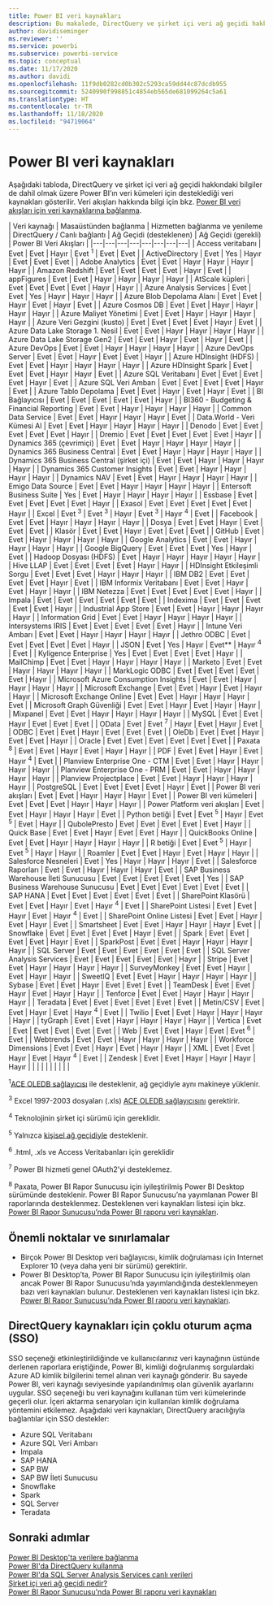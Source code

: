 ```yaml
---
title: Power BI veri kaynakları
description: Bu makalede, DirectQuery ve şirket içi veri ağ geçidi hakkındaki bilgiler de dahil olmak üzere Power BI’ın desteklediği veri kaynakları listelenir.
author: davidiseminger
ms.reviewer: ''
ms.service: powerbi
ms.subservice: powerbi-service
ms.topic: conceptual
ms.date: 11/17/2020
ms.author: davidi
ms.openlocfilehash: 11f9db0282cd0b302c5293ca59dd44c87dcdb955
ms.sourcegitcommit: 5240990f998851c4854eb565de681099264c5a61
ms.translationtype: HT
ms.contentlocale: tr-TR
ms.lasthandoff: 11/18/2020
ms.locfileid: "94719064"
---
```

# <a name="power-bi-data-sources"></a>Power BI veri kaynakları

Aşağıdaki tabloda, DirectQuery ve şirket içi veri ağ geçidi hakkındaki bilgiler de dahil olmak üzere Power BI’ın veri kümeleri için desteklediği veri kaynakları gösterilir. Veri akışları hakkında bilgi için bkz. [Power BI veri akışları için veri kaynaklarına bağlanma](../transform-model/dataflows/dataflows-configure-consume.md).

| Veri kaynağı | Masaüstünden bağlanma | Hizmetten bağlanma ve yenileme | DirectQuery / Canlı bağlantı | Ağ Geçidi (desteklenen) | Ağ Geçidi (gerekli) | Power BI Veri Akışları |
|---|---|---|---|---|---|---|---|
| Access veritabanı | Evet | Evet | Hayır | Evet <sup>1</sup> | Evet | Evet |
| ActiveDirectory | Evet | Yes | Hayır | Evet | Evet | Evet |
| Adobe Analytics | Evet | Evet | Hayır | Hayır | Hayır | Hayır |
| Amazon Redshift | Evet | Evet | Evet | Evet | Hayır | Evet |
| appFigures | Evet | Evet | Hayır | Hayır | Hayır | Hayır |
| AtScale küpleri | Evet | Evet | Evet | Evet | Hayır | Hayır |
| Azure Analysis Services | Evet | Evet | Yes | Hayır | Hayır | Hayır |
| Azure Blob Depolama Alanı | Evet | Evet | Hayır | Evet | Hayır | Evet |
| Azure Cosmos DB | Evet | Evet | Hayır | Hayır | Hayır | Hayır |
| Azure Maliyet Yönetimi | Evet | Evet | Hayır | Hayır | Hayır | Hayır |
| Azure Veri Gezgini (kusto) | Evet | Evet | Evet | Evet | Hayır | Evet |
| Azure Data Lake Storage 1. Nesil | Evet | Evet | Hayır | Hayır | Hayır | Hayır |
| Azure Data Lake Storage Gen2 | Evet | Evet | Hayır | Evet | Hayır | Evet |
| Azure DevOps | Evet | Evet | Hayır | Hayır | Hayır | Hayır |
| Azure DevOps Server | Evet | Evet | Hayır | Evet | Evet | Hayır |
| Azure HDInsight (HDFS) | Evet | Evet | Hayır | Hayır | Hayır | Hayır |
| Azure HDInsight Spark | Evet | Evet | Evet | Hayır | Hayır | Evet |
| Azure SQL Veritabanı | Evet | Evet | Evet | Evet | Hayır | Evet |
| Azure SQL Veri Ambarı | Evet | Evet | Evet | Evet | Hayır | Evet |
| Azure Tablo Depolama | Evet | Evet | Hayır | Evet | Hayır | Evet |
| BI Bağlayıcısı | Evet | Evet | Evet | Evet | Evet | Hayır |
| BI360 - Budgeting & Financial Reporting | Evet | Evet | Hayır | Hayır | Hayır | Hayır |
| Common Data Service | Evet | Evet | Hayır | Hayır | Hayır | Evet |
| Data.World - Veri Kümesi Al | Evet | Evet | Hayır | Hayır | Hayır | Hayır |
| Denodo | Evet | Evet | Evet | Evet | Evet | Hayır |
| Dremio | Evet | Evet | Evet | Evet | Evet | Hayır |
| Dynamics 365 (çevrimiçi) | Evet | Evet | Hayır | Hayır | Hayır | Hayır |
| Dynamics 365 Business Central | Evet | Evet | Hayır | Hayır | Hayır | Hayır |
| Dynamics 365 Business Central (şirket içi) | Evet | Evet | Hayır | Hayır | Hayır | Hayır |
| Dynamics 365 Customer Insights | Evet | Evet | Hayır | Hayır | Hayır | Hayır |
| Dynamics NAV | Evet | Evet | Hayır | Hayır | Hayır | Hayır |
| Emigo Data Source | Evet | Evet | Hayır | Hayır | Hayır | Hayır |
| Entersoft Business Suite | Yes | Evet | Hayır | Hayır | Hayır | Hayır |
| Essbase | Evet | Evet | Evet | Evet | Evet | Hayır |
| Exasol | Evet | Evet | Evet | Evet | Evet | Hayır |
| Excel | Evet <sup>3</sup> | Evet <sup>3</sup> | Hayır | Evet <sup>3</sup> | Hayır <sup>4</sup> | Evet |
| Facebook | Evet | Evet | Hayır | Hayır | Hayır | Hayır |
| Dosya | Evet | Evet | Hayır | Evet | Evet | Evet |
| Klasör | Evet | Evet | Hayır | Evet | Evet | Evet |
| GitHub | Evet | Evet | Hayır | Hayır | Hayır | Hayır |
| Google Analytics | Evet | Evet | Hayır | Hayır | Hayır | Hayır |
| Google BigQuery | Evet | Evet | Evet | Yes | Hayır | Evet |
| Hadoop Dosyası (HDFS) | Evet | Hayır | Hayır | Hayır | Hayır | Hayır |
| Hive LLAP | Evet | Evet | Evet | Evet | Hayır | Hayır |
| HDInsight Etkileşimli Sorgu | Evet | Evet | Evet | Hayır | Hayır | Hayır |
| IBM DB2 | Evet | Evet | Evet | Evet | Hayır | Evet |
| IBM Informix Veritabanı | Evet | Evet | Hayır | Evet | Hayır | Hayır |
| IBM Netezza | Evet | Evet | Evet | Evet | Evet | Hayır |
| Impala | Evet | Evet | Evet | Evet | Evet | Evet |
| Indexima | Evet | Evet | Evet | Evet | Evet | Hayır |
| Industrial App Store | Evet | Evet | Hayır | Hayır | Hayır | Hayır |
| Information Grid | Evet | Evet | Hayır | Hayır | Hayır | Hayır |
| Intersystems IRIS | Evet | Evet | Evet | Evet | Evet | Hayır |
| Intune Veri Ambarı | Evet | Evet | Hayır | Hayır | Hayır | Hayır |
| Jethro ODBC | Evet | Evet | Evet | Evet | Evet | Hayır |
| JSON | Evet | Yes | Hayır | Evet** | Hayır <sup>4</sup> | Evet |
| Kyligence Enterprise | Yes | Evet | Evet | Evet | Evet | Hayır |
| MailChimp | Evet | Evet | Hayır | Hayır | Hayır | Hayır |
| Marketo | Evet | Evet | Hayır | Hayır | Hayır | Hayır |
| MarkLogic ODBC | Evet | Evet | Evet | Evet | Evet | Hayır |
| Microsoft Azure Consumption Insights | Evet | Evet | Hayır | Hayır | Hayır | Hayır |
| Microsoft Exchange | Evet | Evet | Hayır | Evet | Hayır | Hayır |
| Microsoft Exchange Online | Evet | Evet | Hayır | Hayır | Hayır | Evet |
| Microsoft Graph Güvenliği | Evet | Evet | Hayır | Evet | Hayır | Hayır |
| Mixpanel | Evet | Evet | Hayır | Hayır | Hayır | Hayır |
| MySQL | Evet | Evet | Hayır | Evet | Evet | Evet |
| OData | Evet | Evet <sup>7</sup> | Hayır | Evet | Hayır | Evet |
| ODBC | Evet | Evet | Hayır | Evet | Evet | Evet |
| OleDb | Evet | Evet | Hayır | Evet | Evet | Hayır |
| Oracle | Evet | Evet | Evet | Evet | Evet | Evet |
| Paxata <sup>8</sup> | Evet | Evet | Hayır | Evet | Hayır | Hayır |
| PDF | Evet | Evet | Hayır | Evet | Hayır <sup>4</sup> | Evet |
| Planview Enterprise One - CTM | Evet | Evet | Hayır | Hayır | Hayır | Hayır |
| Planview Enterprise One - PRM | Evet | Evet | Hayır | Hayır | Hayır | Hayır |
| Planview Projectplace | Evet | Evet | Hayır | Hayır | Hayır | Hayır |
| PostgreSQL | Evet | Evet | Evet | Evet | Hayır | Evet |
| Power BI veri akışları | Evet | Evet | Hayır | Hayır | Hayır | Evet |
| Power BI veri kümeleri | Evet | Evet | Evet | Hayır | Hayır | Hayır |
| Power Platform veri akışları | Evet | Evet | Hayır | Hayır | Hayır | Evet |
| Python betiği | Evet | Evet <sup>5</sup> | Hayır | Evet <sup>5</sup> | Evet | Hayır |
| QubolePresto | Evet | Evet | Evet | Evet | Evet | Hayır |
| Quick Base | Evet | Evet | Hayır | Evet | Evet | Hayır |
| QuickBooks Online | Evet | Evet | Hayır | Hayır | Hayır | Hayır |
| R betiği | Evet | Evet <sup>5</sup> | Hayır | Evet <sup>5</sup> | Hayır | Hayır |
| Roamler | Evet | Evet | Hayır | Evet | Hayır | Hayır |
| Salesforce Nesneleri | Evet | Yes | Hayır | Hayır | Hayır | Evet |
| Salesforce Raporları | Evet | Evet | Hayır | Hayır | Hayır | Evet |
| SAP Business Warehouse İleti Sunucusu | Evet | Evet | Evet | Evet | Evet | Yes |
| SAP Business Warehouse Sunucusu | Evet | Evet | Evet | Evet | Evet | Evet |
| SAP HANA | Evet | Evet | Evet | Evet | Evet | Evet |
| SharePoint Klasörü | Evet | Evet | Hayır | Evet | Hayır <sup>4</sup> | Evet |
| SharePoint Listesi | Evet | Evet | Hayır | Evet | Hayır <sup>4</sup> | Evet |
| SharePoint Online Listesi | Evet | Evet | Hayır | Evet | Hayır | Evet |
| Smartsheet | Evet | Evet | Hayır | Hayır | Hayır | Evet |
| Snowflake | Evet | Evet | Evet | Evet | Hayır | Evet |
| Spark | Evet | Evet | Evet | Evet | Hayır | Evet |
| SparkPost | Evet | Evet | Hayır | Hayır | Hayır | Hayır |
| SQL Server | Evet | Evet | Evet | Evet | Evet | Evet |
| SQL Server Analysis Services | Evet | Evet | Evet | Evet | Evet | Hayır |
| Stripe | Evet | Evet | Hayır | Hayır | Hayır | Hayır |
| SurveyMonkey | Evet | Evet | Hayır | Evet | Hayır | Hayır |
| SweetIQ | Evet | Evet | Hayır | Hayır | Hayır | Hayır |
| Sybase | Evet | Evet | Hayır | Evet | Evet | Evet |
| TeamDesk | Evet | Evet | Hayır | Evet | Hayır | Hayır |
| Tenforce | Evet | Evet | Hayır | Hayır | Hayır | Hayır |
| Teradata | Evet | Evet | Evet | Evet | Evet | Evet |
| Metin/CSV | Evet | Evet | Hayır | Evet | Hayır <sup>4</sup> | Evet |
| Twilio | Evet | Evet | Hayır | Hayır | Hayır | Hayır |
| tyGraph | Evet | Evet | Hayır | Hayır | Hayır | Hayır |
| Vertica | Evet | Evet | Evet | Evet | Evet | Evet |
| Web | Evet | Evet | Hayır | Evet | Evet <sup>6</sup> | Evet |
| Webtrends | Evet | Evet | Hayır | Hayır | Hayır | Hayır |
| Workforce Dimensions | Evet | Evet | Hayır | Evet | Hayır | Hayır |
| XML | Evet | Evet | Hayır | Evet | Hayır <sup>4</sup> | Evet |
| Zendesk | Evet | Evet | Hayır | Hayır | Hayır | Hayır |
| | | | | | | | |

<sup>1</sup>[ACE OLEDB sağlayıcısı](https://www.microsoft.com/download/details.aspx?id=54920) ile desteklenir, ağ geçidiyle aynı makineye yüklenir.

<sup>3</sup> Excel 1997-2003 dosyaları (.xls) [ACE OLEDB sağlayıcısını](https://www.microsoft.com/download/details.aspx?id=54920) gerektirir.

<sup>4</sup> Teknolojinin şirket içi sürümü için gereklidir.

<sup>5</sup> Yalnızca [kişisel ağ geçidiyle](service-gateway-personal-mode.md) desteklenir.

<sup>6</sup> .html, .xls ve Access Veritabanları için gereklidir

<sup>7</sup> Power BI hizmeti genel OAuth2’yi desteklemez.

<sup>8</sup> Paxata, Power BI Rapor Sunucusu için iyileştirilmiş Power BI Desktop sürümünde desteklenir. Power BI Rapor Sunucusu’na yayımlanan Power BI raporlarında desteklenmez. Desteklenen veri kaynakları listesi için bkz. [Power BI Rapor Sunucusu’nda Power BI raporu veri kaynakları](../report-server/data-sources.md).

## <a name="considerations-and-limitations"></a>Önemli noktalar ve sınırlamalar

- Birçok Power BI Desktop veri bağlayıcısı, kimlik doğrulaması için Internet Explorer 10 (veya daha yeni bir sürümü) gerektirir. 
- Power BI Desktop’ta, Power BI Rapor Sunucusu için iyileştirilmiş olan ancak Power BI Rapor Sunucusu’nda yayımlandığında desteklenmeyen bazı veri kaynakları bulunur. Desteklenen veri kaynakları listesi için bkz. [Power BI Rapor Sunucusu’nda Power BI raporu veri kaynakları](../report-server/data-sources.md).

## <a name="single-sign-on-sso-for-directquery-sources"></a>DirectQuery kaynakları için çoklu oturum açma (SSO)

SSO seçeneği etkinleştirildiğinde ve kullanıcılarınız veri kaynağının üstünde derlenen raporlara eriştiğinde, Power BI, kimliği doğrulanmış sorgulardaki Azure AD kimlik bilgilerini temel alınan veri kaynağı gönderir. Bu sayede Power BI, veri kaynağı seviyesinde yapılandırılmış olan güvenlik ayarlarını uygular.
SSO seçeneği bu veri kaynağını kullanan tüm veri kümelerinde geçerli olur. İçeri aktarma senaryoları için kullanılan kimlik doğrulama yöntemini etkilemez. Aşağıdaki veri kaynakları, DirectQuery aracılığıyla bağlantılar için SSO destekler:

- Azure SQL Veritabanı
- Azure SQL Veri Ambarı
- Impala
- SAP HANA
- SAP BW
- SAP BW İleti Sunucusu
- Snowflake
- Spark
- SQL Server
- Teradata

## <a name="next-steps"></a>Sonraki adımlar

[Power BI Desktop'ta verilere bağlanma](desktop-quickstart-connect-to-data.md)  
[Power BI'da DirectQuery kullanma](desktop-directquery-about.md)  
[Power BI'da SQL Server Analysis Services canlı verileri](sql-server-analysis-services-tabular-data.md)  
[Şirket içi veri ağ geçidi nedir?](service-gateway-onprem.md)  
[Power BI Rapor Sunucusu'nda Power BI raporu veri kaynakları](../report-server/data-sources.md)

